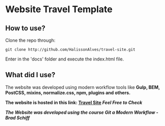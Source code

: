 # Website Travel Template

## How to use?
Clone the repo through:
```
git clone http://github.com/HalissonAlves/travel-site.git
```
Enter in the 'docs' folder and execute the index.html file.

## What did I use?

The website was developed using modern workflow tools like <b>Gulp, BEM, PostCSS, mixins, normalize.css, npm, plugins and others.
  
The website is hosted in this link: [Travel Site](https://halissonalves.github.io/travel-site/) *Feel Free to Check*

<i>The Website was developed using the course **Git a Modern Workflow - Brad Schiff**</i>

